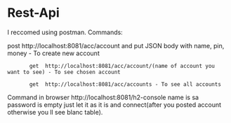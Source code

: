 # Rest-Api
 I reccomed using postman.
 Commands:
 
 post http://localhost:8081/acc/account and put JSON body with name, pin, money - To create new account
           
           get  http://localhost:8081/acc/account/(name of account you want to see) - To see chosen account
           
           get  http://localhost:8081/acc/accounts - To see all accounts

Command in browser http://localhost:8081/h2-console name is sa password is empty just let it as it is and connect(after you posted account otherwise you ll see blanc table).
           
